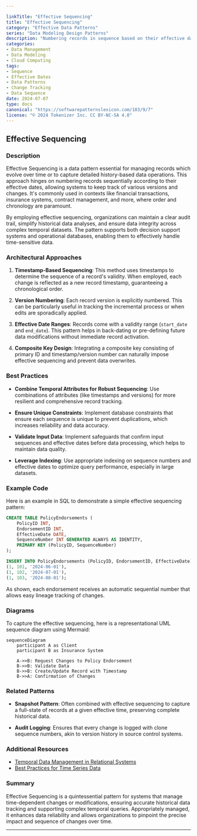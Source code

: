 ```yaml
---

linkTitle: "Effective Sequencing"
title: "Effective Sequencing"
category: "Effective Data Patterns"
series: "Data Modeling Design Patterns"
description: "Numbering records in sequence based on their effective dates to track the order of changes, ensuring a coherent, chronological data framework."
categories:
- Data Management
- Data Modeling
- Cloud Computing
tags:
- Sequence
- Effective Dates
- Data Patterns
- Change Tracking
- Data Sequence
date: 2024-07-07
type: docs
canonical: "https://softwarepatternslexicon.com/103/9/7"
license: "© 2024 Tokenizer Inc. CC BY-NC-SA 4.0"
---
```


## Effective Sequencing

### Description

Effective Sequencing is a data pattern essential for managing records which evolve over time or to capture detailed history-based data operations. This approach hinges on numbering records sequentially according to their effective dates, allowing systems to keep track of various versions and changes. It's commonly used in contexts like financial transactions, insurance systems, contract management, and more, where order and chronology are paramount.

By employing effective sequencing, organizations can maintain a clear audit trail, simplify historical data analyses, and ensure data integrity across complex temporal datasets. The pattern supports both decision support systems and operational databases, enabling them to effectively handle time-sensitive data.

### Architectural Approaches

1. **Timestamp-Based Sequencing**: This method uses timestamps to determine the sequence of a record's validity. When employed, each change is reflected as a new record timestamp, guaranteeing a chronological order.

2. **Version Numbering**: Each record version is explicitly numbered. This can be particularly useful in tracking the incremental process or when edits are sporadically applied.

3. **Effective Date Ranges**: Records come with a validity range (`start_date` and `end_date`). This pattern helps in back-dating or pre-defining future data modifications without immediate record activation.

4. **Composite Key Design**: Integrating a composite key consisting of primary ID and timestamp/version number can naturally impose effective sequencing and prevent data overwrites.

### Best Practices

- **Combine Temporal Attributes for Robust Sequencing**: Use combinations of attributes (like timestamps and versions) for more resilient and comprehensive record tracking.
  
- **Ensure Unique Constraints**: Implement database constraints that ensure each sequence is unique to prevent duplications, which increases reliability and data accuracy.

- **Validate Input Data**: Implement safeguards that confirm input sequences and effective dates before data processing, which helps to maintain data quality.
  
- **Leverage Indexing**: Use appropriate indexing on sequence numbers and effective dates to optimize query performance, especially in large datasets.

### Example Code

Here is an example in SQL to demonstrate a simple effective sequencing pattern:

```sql
CREATE TABLE PolicyEndorsements (
    PolicyID INT,
    EndorsementID INT,
    EffectiveDate DATE,
    SequenceNumber INT GENERATED ALWAYS AS IDENTITY,
    PRIMARY KEY (PolicyID, SequenceNumber)
);

INSERT INTO PolicyEndorsements (PolicyID, EndorsementID, EffectiveDate) VALUES 
(1, 101, '2024-06-01'),
(1, 102, '2024-07-01'),
(1, 103, '2024-08-01');
```

As shown, each endorsement receives an automatic sequential number that allows easy lineage tracking of changes.

### Diagrams

To capture the effective sequencing, here is a representational UML sequence diagram using Mermaid:

```mermaid
sequenceDiagram
    participant A as Client
    participant B as Insurance System
    
    A->>B: Request Changes to Policy Endorsement
    B->>B: Validate Data
    B->>B: Create/Update Record with Timestamp
    B->>A: Confirmation of Changes

```

### Related Patterns

- **Snapshot Pattern**: Often combined with effective sequencing to capture a full-state of records at a given effective time, preserving complete historical data.
  
- **Audit Logging**: Ensures that every change is logged with clone sequence numbers, akin to version history in source control systems.

### Additional Resources

- [Temporal Data Management in Relational Systems](https://example.com/temporal-data)
- [Best Practices for Time Series Data](https://example.com/time-series-best-practices)

### Summary

Effective Sequencing is a quintessential pattern for systems that manage time-dependent changes or modifications, ensuring accurate historical data tracking and supporting complex temporal queries. Appropriately managed, it enhances data reliability and allows organizations to pinpoint the precise impact and sequence of changes over time.

---
